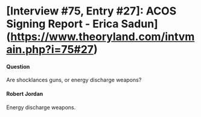 # [Interview #75, Entry #27]: ACOS Signing Report - Erica Sadun](https://www.theoryland.com/intvmain.php?i=75#27)

#### Question

Are shocklances guns, or energy discharge weapons?

#### Robert Jordan

Energy discharge weapons.

